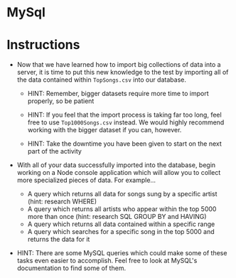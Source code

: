 # MySql
# **Instructions**

- Now that we have learned how to import big collections of data into a server, it is time to put this new knowledge to the test by importing all of the data contained within `TopSongs.csv` into our database.

  - HINT: Remember, bigger datasets require more time to import properly, so be patient

  - HINT: If you feel that the import process is taking far too long, feel free to use `Top1000Songs.csv` instead. We would highly recommend working with the bigger dataset if you can, however.

  - HINT: Take the downtime you have been given to start on the next part of the activity

- With all of your data successfully imported into the database, begin working on a Node console application which will allow you to collect more specialized pieces of data. For example...

  - A query which returns all data for songs sung by a specific artist (hint: research WHERE)
  - A query which returns all artists who appear within the top 5000 more than once (hint: research SQL GROUP BY and HAVING)
  - A query which returns all data contained within a specific range
  - A query which searches for a specific song in the top 5000 and returns the data for it

- HINT: There are some MySQL queries which could make some of these tasks even easier to accomplish. Feel free to look at MySQL's documentation to find some of them.
